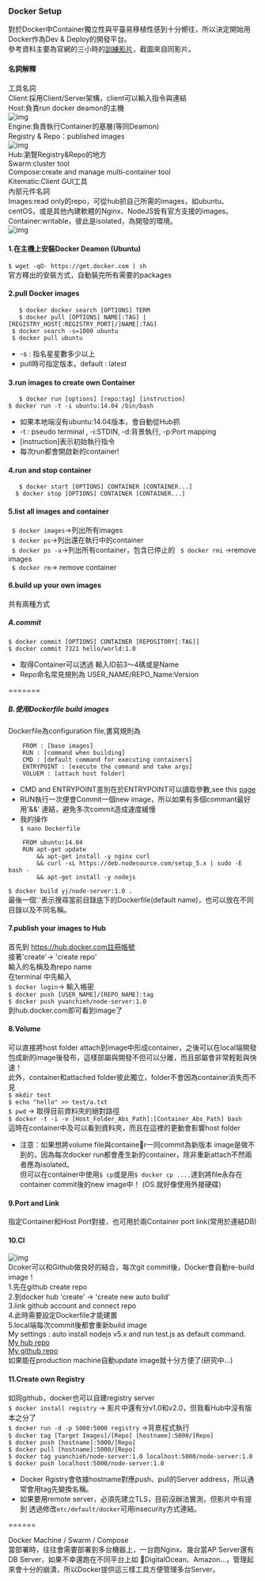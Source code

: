 ### Docker Setup  

對於Docker中Container獨立性與平臺易移植性感到十分嚮往，所以決定開始用Docker作為Dev & Deploy的開發平台。    
參考資料主要為官網的三小時的[訓練影片](https://training.docker.com/self-paced-training)，截圖來自同影片。    

#### 名詞解釋  
工具名詞  
Client:採用Client/Server架構，client可以輸入指令與連結    
Host:負責run docker deamon的主機  
![img](https://github.com/sj82516/Blog/blob/master/%E9%9B%9C%E8%A8%98/Docker/Setup-img/d1.jpg)    
Engine:負責執行Container的基層(等同Deamon)  
Registry & Repo：published images  
![img](https://github.com/sj82516/Blog/blob/master/%E9%9B%9C%E8%A8%98/Docker/Setup-img/d3.jpg)  
Hub:瀏覽Registry&Repo的地方      
Swarm:cluster tool  
Compose:create and manage multi-container tool    
Kitematic:Client GUI工具    
內部元件名詞  
Images:read only的repo，可從hub抓自己所需的images，如ubuntu、centOS，或是其他內建軟體的Nginx、NodeJS皆有官方支援的images。   
Container:writable，彼此是isolated，為開發的環境。   
![img](https://github.com/sj82516/Blog/blob/master/%E9%9B%9C%E8%A8%98/Docker/Setup-img/d2.jpg)  


#### 1.在主機上安裝Docker Deamon (Ubuntu)   
`$ wget -qO- https://get.docker.com | sh  `  
官方釋出的安裝方式，自動裝完所有需要的packages  
#### 2.pull Docker images  
`	$ docker docker search [OPTIONS] TERM`  
`  	$ docker pull [OPTIONS] NAME[:TAG] | [REGISTRY_HOST[:REGISTRY_PORT]/]NAME[:TAG]`    
` $ docker search -s=1000 ubuntu`  
` $ docker pull ubuntu`   
* -s : 指名星星數多少以上     
* pull時可指定版本，default : latest  

#### 3.run images to create own Container  
`	$ docker run [options] [repo:tag] [instruction]`  
` $ docker run -t -i ubuntu:14.04 /bin/bash  `
* 如果本地端沒有ubuntu:14.04版本，會自動從Hub抓    
* -t : pseudo terminal , -i:STDIN, -d:背景執行, -p:Port mapping  
* [instruction]表示初始執行指令  
* 每次run都會開啟新的container!  

#### 4.run and stop container  
`	$ docker start [OPTIONS] CONTAINER [CONTAINER...]`  
`  	$ docker stop [OPTIONS] CONTAINER [CONTAINER...] `
#### 5.list all images and container  
` $ docker images`->列出所有images  
` $ docker ps`->列出還在執行中的container  
` $ docker ps -a`->列出所有container，包含已停止的
` $ docker rmi` ->remove images   
` $ docker rm`-> remove container  
#### 6.build up your own images  
共有兩種方式  
##### A.commit  
`$ docker commit [OPTIONS] CONTAINER [REPOSITORY[:TAG]]`  
`$ docker commit 7321 hello/world:1.0`  
* 取得Container可以透過 輸入ID前3～4碼或是Name    
* Repo命名常見規則為 USER_NAME/REPO_Name:Version   

=======
##### B.使用Dockerfile build images  
Dockerfile為configuration file,書寫規則為  
```
	FROM : [base images]
	RUN : [command when building]  
	CMD : [default command for executing containers]  
	ENTRYPOINT : [execute the command and take args]
	VOLUEM : [attach host folder]  
```  
* CMD and ENTRYPOINT差別在於ENTRYPOINT可以讀取參數,see this
	[page](http://stackoverflow.com/questions/21553353/what-is-the-difference-between-cmd-and-entrypoint-in-a-dockerfile)   
* RUN執行一次便會Commit一個new image，所以如果有多個commant最好用'&&' 連結，避免多次commit造成速度緩慢  
* 我的操作  
`$ nano Dockerfile`
```
	FROM ubuntu:14.04  
	RUN apt-get update
		&& apt-get install -y nginx curl
		&& curl -sL https://deb.nodesource.com/setup_5.x | sudo -E bash -
		&& apt-get install -y nodejs
```
`$ docker build yj/node-server:1.0 .`  
最後一個'.'表示搜尋當前目錄底下的Dockerfile(default name)，也可以放在不同目錄以及不同名稱。    

#### 7.publish your images to Hub   
首先到 https://hub.docker.com註冊帳號  
接著'create'-> 'create repo'  
輸入的名稱及為repo name  
在terminal 中先輸入  
`$ docker login`-> 輸入帳密  
`$ docker push [USER_NAME]/[REPO_NAME]:tag`  
`$ docker push yuanchieh/node-server:1.0`  
到hub.docker.com即可看到image了  
#### 8.Volume  
可以直接將host folder attach到image中形成container，之後可以在local端開發 包成新的image後發布，這樣部屬與開發不但可以分離，而且部屬會非常輕鬆與快速！  
此外，container和attached folder彼此獨立，folder不會因為container消失而不見  
`$ mkdir test`  
`$ echo "hello" >> test/a.txt`  
`$ pwd` -> 取得目前資料夾的絕對路徑  
`$ docker -t -i -v [Host_Folder_Abs_Path]:[Container_Abs_Path] bash`   
這時在container中及可以看到資料夾，而且在這裡的更動會影響host folder  
* 注意：如果想將volume file與container一同commit為新版本 image是做不到的，因為每次docker run都會產生新的container，除非重新attach不然兩者應為isolated。  
但可以在container中使用`$ cp`或是用`$ docker cp ....`達到將file永存在container commit後的new image中！ (OS.就好像使用外接硬碟)  
#### 9.Port and Link  
指定Container和Host Port對接，也可用於兩Container port link(常用於連結DB)  


#### 10.CI    
![img](https://github.com/sj82516/Blog/blob/master/%E9%9B%9C%E8%A8%98/Docker/Setup-img/d4.jpg)  
Dcoker可以和Github做良好的結合，每次git commit後，Docker會自動re-build image！   
1.先在github create repo  
2.到docker hub 'create' -> 'create new auto build'  
3.link github account and connect repo  
4.此時需要設定Dockerfile才能建置  
5.local端每次commit後都會重新build image  
My settings : auto install nodejs v5.x and run test.js as default command.  
[My hub repo](https://hub.docker.com/r/yuanchieh/docker-test/)  
[My github repo](https://github.com/YuanChieh/docker-test)  
如果能在production machine自動update image就十分方便了(研究中...)  

#### 11.Create own Registry  
如同github，docker也可以自建registry server   
`$ docker install registry` -> 影片中還有分v1.0和v2.0，但我看Hub中沒有版本之分了  
`$ docker run -d -p 5000:5000 registry` ->背景程式執行  
`$ docker tag [Target Images]/[Repo] [hostname]:5000/[Repo]`  
`$ docker push [hostname]:5000/[Repo]`  
`$ docker pull [hostname]:5000/[Repo]`  
`$ docker tag yuanchieh/node-server:1.0 localhost:5000/node-server:1.0`    
`$ docker push localhost:5000/node-server:1.0`   
* Docker Rgistry會依據hostname對應push、pull的Server address，所以通常會用tag先變換名稱。  
* 如果要用remote server，必須先建立TLS，目前沒辦法實測，但影片中有提到 透過修改`etc/default/docker`可用insecurity方式連結。  

======

Docker Machine / Swarm / Compose  
當部署時，往往會需要部署到多台機器上，一台跑Nginx、幾台當AP Server還有DB Server，如果不幸還跑在不同平台上如 DigitalOcean、Amazon...，管理起來會十分的崩潰，所以Docker提供這三樣工具方便管理多台Server。  

